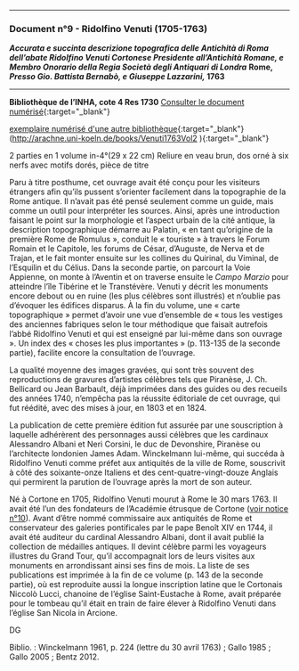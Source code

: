 ***
### **Document n°9 - Ridolfino Venuti (1705-1763)**
**_Accurata e succinta descrizione topografica delle Antichità di Roma dell’abate Ridolfino Venuti Cortonese Presidente all’Antichità Romane, e Membro Onorario della Regia Società degli Antiquari di Londra_**
**Rome, _Presso Gio. Battista Bernabò, e Giuseppe Lazzarini,_ 1763**

-------------------------------------

**Bibliothèque de l’INHA, cote 4 Res 1730**
[Consulter le document numérisé](http://bibliotheque.inha.fr/iguana/www.main.cls?surl=search#RecordId=1.227071){:target="_blank"}

[exemplaire numérisé d'une autre bibliothèque](http://arachne.uni-koeln.de/books/Venuti1763Vol1){:target="_blank"} 
(http://arachne.uni-koeln.de/books/Venuti1763Vol2 ){:target="_blank"}

2 parties en 1 volume in-4°(29 x 22 cm)
Reliure en veau brun, dos orné à six nerfs avec motifs dorés, pièce de titre	
 
Paru à titre posthume, cet ouvrage avait été conçu pour les visiteurs étrangers afin qu’ils pussent s’orienter facilement dans la topographie de la Rome antique. Il n’avait pas été pensé seulement comme un guide, mais comme un outil pour interpréter les sources. Ainsi, après une introduction faisant le point sur la morphologie et l’aspect urbain de la cité antique, la description topographique démarre au Palatin, « en tant qu’origine de la première Rome de Romulus », conduit le « touriste » à travers le Forum Romain et le Capitole, les forums de César, d’Auguste, de Nerva et de Trajan, et le fait monter ensuite sur les collines du Quirinal, du Viminal, de l’Esquilin et du Célius. Dans la seconde partie, on parcourt la Voie Appienne, on monte à l’Aventin et on traverse ensuite le _Campo Marzio_ pour atteindre l’île Tibérine et le Transtévère. Venuti y décrit les monuments encore debout ou en ruine (les plus célèbres sont illustrés) et n’oublie pas d’évoquer les édifices disparus. À la fin du volume, une « carte topographique »  permet d’avoir une vue d’ensemble de « tous les vestiges des anciennes fabriques selon le tour méthodique que faisait autrefois l’abbé Ridolfino Venuti et qui est enseigné par lui-même dans son ouvrage ». Un index des « choses les plus importantes » (p. 113-135 de la seconde partie), facilite encore la consultation de l’ouvrage.

La qualité moyenne des images gravées, qui sont très souvent des reproductions de gravures d’artistes célèbres tels que Piranèse, J. Ch. Bellicard ou Jean Barbault, déjà imprimées dans des guides ou des recueils des années 1740, n’empêcha pas la réussite éditoriale de cet ouvrage, qui fut réédité, avec des mises à jour, en 1803 et en 1824. 

La publication de cette première édition fut assurée par une souscription à laquelle adhérèrent des personnages aussi célèbres que les cardinaux Alessandro Albani et Neri Corsini, le duc de Devonshire, Piranèse ou l’architecte londonien James Adam. Winckelmann lui-même, qui succéda à Ridolfino Venuti comme préfet aux antiquités de la ville de Rome, souscrivit à côté des soixante-onze Italiens et des cent-quatre-vingt-douze Anglais qui permirent la parution de l’ouvrage après la mort de son auteur.

Né à Cortone en 1705, Ridolfino Venuti mourut à Rome le 30 mars 1763. Il avait été l’un des fondateurs de l’Académie étrusque de Cortone ([voir notice n°10](./document10.md)). Avant d’être nommé commissaire aux antiquités de Rome et conservateur des galeries pontificales par le pape Benoît XIV en 1744, il avait été auditeur du cardinal Alessandro Albani, dont il avait publié la collection de médailles antiques. Il devint célèbre parmi les voyageurs illustres du Grand Tour, qu’il accompagnait lors de leurs visites aux monuments en arrondissant ainsi ses fins de mois. La liste de ses publications est imprimée à la fin de ce volume (p. 143 de la seconde partie), où est reproduite aussi la longue inscription latine que le Cortonais Niccolò Lucci, chanoine de l’église Saint-Eustache à Rome, avait préparée pour le tombeau  qu’il était en train de faire élever à Ridolfino Venuti dans l’église San Nicola in Arcione.

DG

Biblio. : Winckelmann 1961, p. 224 (lettre du 30 avril 1763) ; Gallo 1985 ; Gallo 2005 ; Bentz 2012.
